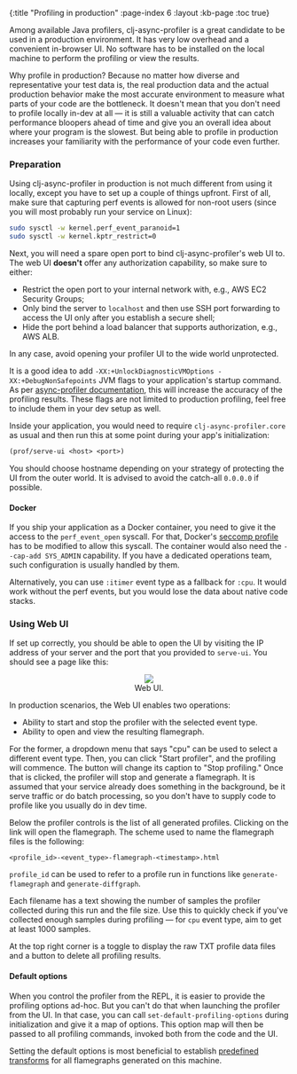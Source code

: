 {:title "Profiling in production"
 :page-index 6
 :layout :kb-page
 :toc true}

Among available Java profilers, clj-async-profiler is a great candidate to be
used in a production environment. It has very low overhead and a convenient
in-browser UI. No software has to be installed on the local machine to perform
the profiling or view the results.

Why profile in production? Because no matter how diverse and representative your
test data is, the real production data and the actual production behavior make
the most accurate environment to measure what parts of your code are the
bottleneck. It doesn't mean that you don't need to profile locally in-dev at all
— it is still a valuable activity that can catch performance bloopers ahead of
time and give you an overall idea about where your program is the slowest. But
being able to profile in production increases your familiarity with the
performance of your code even further.

### Preparation

Using clj-async-profiler in production is not much different from using it
locally, except you have to set up a couple of things upfront. First of all,
make sure that capturing perf events is allowed for non-root users (since you
will most probably run your service on Linux):

```sh
sudo sysctl -w kernel.perf_event_paranoid=1
sudo sysctl -w kernel.kptr_restrict=0
```

Next, you will need a spare open port to bind clj-async-profiler's web UI to.
The web UI **doesn't** offer any authorization capability, so make sure to
either:

- Restrict the open port to your internal network with, e.g., AWS EC2 Security
Groups;
- Only bind the server to `localhost` and then use SSH port forwarding to
access the UI only after you establish a secure shell;
- Hide the port behind a load balancer that supports authorization, e.g., AWS
  ALB.

In any case, avoid opening your profiler UI to the wide world unprotected.

It is a good idea to add `-XX:+UnlockDiagnosticVMOptions
-XX:+DebugNonSafepoints` JVM flags to your application's startup command. As per
[async-profiler
documentation](https://github.com/jvm-profiling-tools/async-profiler#restrictionslimitations),
this will increase the accuracy of the profiling results. These flags are not
limited to production profiling, feel free to include them in your dev setup as
well.

Inside your application, you would need to require `clj-async-profiler.core` as
usual and then run this at some point during your app's initialization:

```clj
(prof/serve-ui <host> <port>)
```

You should choose hostname depending on your strategy of protecting the UI from
the outer world. It is advised to avoid the catch-all `0.0.0.0` if possible.

#### Docker

If you ship your application as a Docker container, you need to give it the
access to the `perf_event_open` syscall. For that, Docker's [seccomp
profile](https://docs.docker.com/engine/security/seccomp/) has to be modified to
allow this syscall. The container would also need the `--cap-add SYS_ADMIN`
capability. If you have a dedicated operations team, such configuration is
usually handled by them.

Alternatively, you can use `:itimer` event type as a fallback for `:cpu`. It
would work without the perf events, but you would lose the data about native
code stacks.

### Using Web UI

If set up correctly, you should be able to open the UI by visiting the IP
address of your server and the port that you provided to `serve-ui`. You should
see a page like this:

<center>
<figure class="figure">
<img class="img-responsive" src="/img/kb/cljap-basic-usage-web-ui.png" style="max-width: 600px;">
<figcaption class="figure-caption text-center">
    Web UI.
</figcaption>
</figure>
</center>

In production scenarios, the Web UI enables two operations:

- Ability to start and stop the profiler with the selected event type.
- Ability to open and view the resulting flamegraph.

For the former, a dropdown menu that says "cpu" can be used to select a
different event type. Then, you can click "Start profiler", and the profiling
will commence. The button will change its caption to "Stop profiling." Once that
is clicked, the profiler will stop and generate a flamegraph. It is assumed that
your service already does something in the background, be it serve traffic or do
batch processing, so you don't have to supply code to profile like you usually
do in dev time.

Below the profiler controls is the list of all generated profiles. Clicking on
the link will open the flamegraph. The scheme used to name the flamegraph files
is the following:

```
<profile_id>-<event_type>-flamegraph-<timestamp>.html
```

`profile_id` can be used to refer to a profile run in functions like
`generate-flamegraph` and `generate-diffgraph`.

Each filename has a text showing the number of samples the profiler collected
during this run and the file size. Use this to quickly check if you've collected
enough samples during profiling — for `cpu` event type, aim to get at least 1000
samples.

At the top right corner is a toggle to display the raw TXT profile data files
and a button to delete all profiling results.

#### Default options

When you control the profiler from the REPL, it is easier to provide the
profiling options ad-hoc. But you can't do that when launching the profiler from
the UI. In that case, you can call `set-default-profiling-options` during
initialization and give it a map of options. This option map will then be passed
to all profiling commands, invoked both from the code and the UI.

Setting the default options is most beneficial to establish [predefined
transforms](/kb/profiling/clj-async-profiler/exploring-flamegraphs/#predefined-transforms)
for all flamegraphs generated on this machine.
